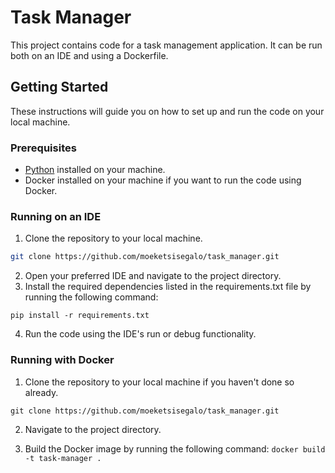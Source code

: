 # Task Manager

This project contains code for a task management application. It can be run both on an IDE and using a Dockerfile.

## Getting Started

These instructions will guide you on how to set up and run the code on your local machine.

### Prerequisites

- [Python](https://www.python.org/downloads/) installed on your machine.
- Docker installed on your machine if you want to run the code using Docker.

### Running on an IDE

1. Clone the repository to your local machine.

```bash
git clone https://github.com/moeketsisegalo/task_manager.git
```
2. Open your preferred IDE and navigate to the project directory.
3. Install the required dependencies listed in the requirements.txt file by running the following command:
```
pip install -r requirements.txt
```

4. Run the code using the IDE's run or debug functionality.


### Running with Docker
1. Clone the repository to your local machine if you haven't done so already.
```
git clone https://github.com/moeketsisegalo/task_manager.git
```
2. Navigate to the project directory.

3. Build the Docker image by running the following command:
```docker build -t task-manager .```
